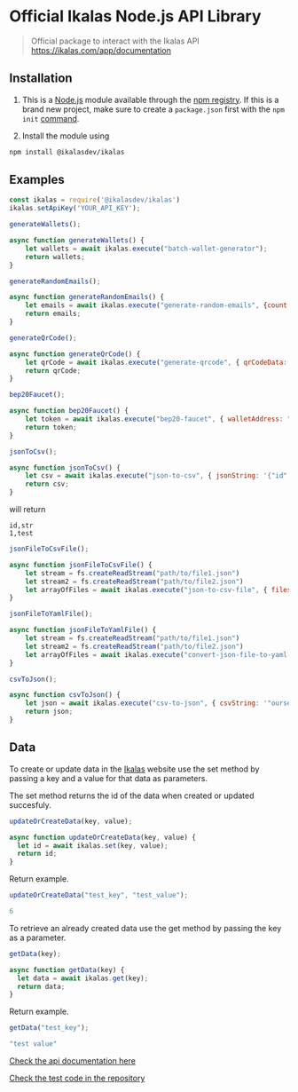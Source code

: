 # Official Ikalas Node.js API Library

> Official package to interact with the Ikalas API https://ikalas.com/app/documentation
## Installation

1. This is a [Node.js](https://nodejs.org/en/) module available through the
[npm registry](https://www.npmjs.com/).
If this is a brand new project, make sure to create a `package.json` first with
the ``npm init``  [command](https://docs.npmjs.com/creating-a-package-json-file).

2. Install the module using
```bash
npm install @ikalasdev/ikalas
```

## Examples

```js
const ikalas = require('@ikalasdev/ikalas')
ikalas.setApiKey('YOUR_API_KEY');

generateWallets();

async function generateWallets() {
    let wallets = await ikalas.execute("batch-wallet-generator");
    return wallets;
}
```
```js
generateRandomEmails();

async function generateRandomEmails() {
    let emails = await ikalas.execute("generate-random-emails", {count:5});
    return emails;
}
```
```js
generateQrCode();

async function generateQrCode() {
    let qrCode = await ikalas.execute("generate-qrcode", { qrCodeData: "ikalas" });
    return qrCode;
}
```
```js
bep20Faucet();

async function bep20Faucet() {
    let token = await ikalas.execute("bep20-faucet", { walletAddress: "YOUR_WALLET_ADDRESS"});
    return token;
}
```
```js
jsonToCsv();

async function jsonToCsv() {
    let csv = await ikalas.execute("json-to-csv", { jsonString: '{"id":1,"str":"test"}'});
    return csv;
}
```
will return
```
id,str
1,test
```
```js
jsonFileToCsvFile();

async function jsonFileToCsvFile() {
    let stream = fs.createReadStream("path/to/file1.json")
    let stream2 = fs.createReadStream("path/to/file2.json")
    let arrayOfFiles = await ikalas.execute("json-to-csv-file", { files: [stream, stream2]})
}

jsonFileToYamlFile();

async function jsonFileToYamlFile() {
    let stream = fs.createReadStream("path/to/file1.json")
    let stream2 = fs.createReadStream("path/to/file2.json")
    let arrayOfFiles = await ikalas.execute("convert-json-file-to-yaml-file", { files: [stream, stream2]})
}

csvToJson();

async function csvToJson() {
    let json = await ikalas.execute("csv-to-json", { csvString: '"ourselves","fly","ring"\n"putting","running","catch"\n"afternoon","full","research"\n' });
    return json;
}

```

## Data

To create or update data in the [Ikalas](https://ikalas.com/app) website use the set method by passing a key and a value for that data as parameters.

The set method returns the id of the data when created or updated succesfuly.

```js
updateOrCreateData(key, value);

async function updateOrCreateData(key, value) {
  let id = await ikalas.set(key, value);
  return id;
}
```

Return example.

```js
updateOrCreateData("test_key", "test_value");
```

```js
6
```

To retrieve an already created data use the get method by passing the key as a parameter.

```js
getData(key);

async function getData(key) {
  let data = await ikalas.get(key);
  return data;
}
```

Return example.

```js
getData("test_key");
```

```js
"test value"
```


[Check the api documentation here](https://ikalas.com/app/documentation)

[Check the test code in the repository](https://github.com/ikalasdev/ikalas-nodejs)
